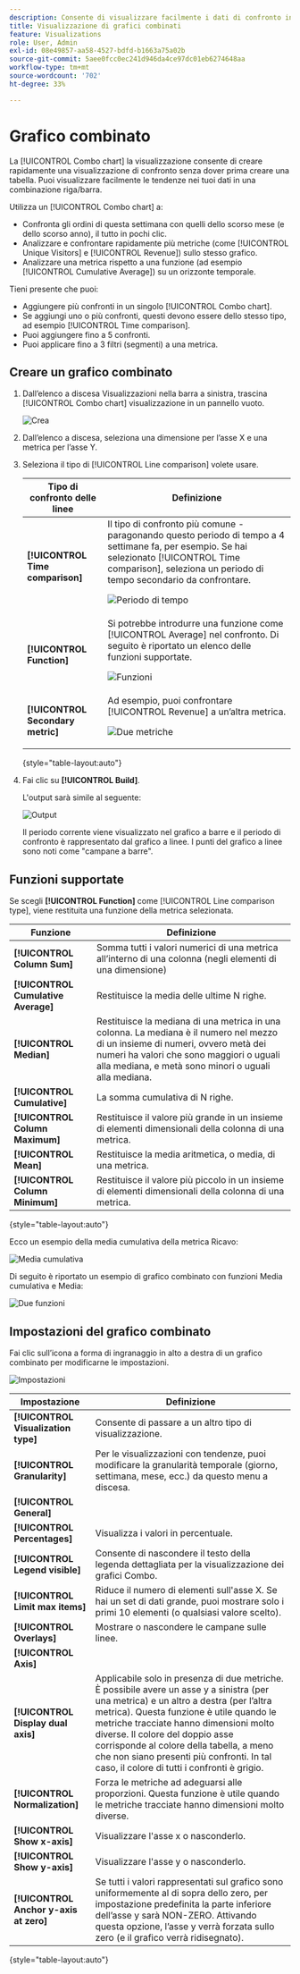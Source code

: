 ```yaml
---
description: Consente di visualizzare facilmente i dati di confronto in Analysis Workspace, ad esempio per creare confronti con lo scorso mese, lo scorso anno e così via.
title: Visualizzazione di grafici combinati
feature: Visualizations
role: User, Admin
exl-id: 08e49857-aa58-4527-bdfd-b1663a75a02b
source-git-commit: 5aee0fcc0ec241d946da4ce97dc01eb6274648aa
workflow-type: tm+mt
source-wordcount: '702'
ht-degree: 33%

---
```


# Grafico combinato

La [!UICONTROL Combo chart] la visualizzazione consente di creare rapidamente una visualizzazione di confronto senza dover prima creare una tabella. Puoi visualizzare facilmente le tendenze nei tuoi dati in una combinazione riga/barra.

Utilizza un [!UICONTROL Combo chart] a:

* Confronta gli ordini di questa settimana con quelli dello scorso mese (e dello scorso anno), il tutto in pochi clic.
* Analizzare e confrontare rapidamente più metriche (come [!UICONTROL Unique Visitors] e [!UICONTROL Revenue]) sullo stesso grafico.
* Analizzare una metrica rispetto a una funzione (ad esempio [!UICONTROL Cumulative Average]) su un orizzonte temporale.

Tieni presente che puoi:

* Aggiungere più confronti in un singolo [!UICONTROL Combo chart].
* Se aggiungi uno o più confronti, questi devono essere dello stesso tipo, ad esempio [!UICONTROL Time comparison].
* Puoi aggiungere fino a 5 confronti.
* Puoi applicare fino a 3 filtri (segmenti) a una metrica.

## Creare un grafico combinato

1. Dall’elenco a discesa Visualizzazioni nella barra a sinistra, trascina [!UICONTROL Combo chart] visualizzazione in un pannello vuoto.

   ![Crea](assets/combo-chart-build.png)

1. Dall’elenco a discesa, seleziona una dimensione per l’asse X e una metrica per l’asse Y.

1. Seleziona il tipo di [!UICONTROL Line comparison] volete usare.

   | Tipo di confronto delle linee | Definizione |
   | --- | --- |
   | **[!UICONTROL Time comparison]** | Il tipo di confronto più comune - paragonando questo periodo di tempo a 4 settimane fa, per esempio. Se hai selezionato [!UICONTROL Time comparison], seleziona un periodo di tempo secondario da confrontare.<p>![Periodo di tempo](assets/combo-time-period.png) |
   | **[!UICONTROL Function]** | Si potrebbe introdurre una funzione come [!UICONTROL Average] nel confronto. Di seguito è riportato un elenco delle funzioni supportate.<p>![Funzioni](assets/combo-functions.png) |
   | **[!UICONTROL Secondary metric]** | Ad esempio, puoi confrontare [!UICONTROL Revenue] a un’altra metrica.<p>![Due metriche](assets/combo-2metrics.png) |

   {style=&quot;table-layout:auto&quot;}

1. Fai clic su **[!UICONTROL Build]**.

   L&#39;output sarà simile al seguente:

   ![Output](assets/combo-output.png)

   Il periodo corrente viene visualizzato nel grafico a barre e il periodo di confronto è rappresentato dal grafico a linee. I punti del grafico a linee sono noti come &quot;campane a barre&quot;.

## Funzioni supportate

Se scegli **[!UICONTROL Function]** come [!UICONTROL Line comparison type], viene restituita una funzione della metrica selezionata.

| Funzione | Definizione |
| --- | --- |
| **[!UICONTROL Column Sum]** | Somma tutti i valori numerici di una metrica all’interno di una colonna (negli elementi di una dimensione) |
| **[!UICONTROL Cumulative Average]** | Restituisce la media delle ultime N righe. |
| **[!UICONTROL Median]** | Restituisce la mediana di una metrica in una colonna. La mediana è il numero nel mezzo di un insieme di numeri, ovvero metà dei numeri ha valori che sono maggiori o uguali alla mediana, e metà sono minori o uguali alla mediana. |
| **[!UICONTROL Cumulative]** | La somma cumulativa di N righe. |
| **[!UICONTROL Column Maximum]** | Restituisce il valore più grande in un insieme di elementi dimensionali della colonna di una metrica. |
| **[!UICONTROL Mean]** | Restituisce la media aritmetica, o media, di una metrica. |
| **[!UICONTROL Column Minimum]** | Restituisce il valore più piccolo in un insieme di elementi dimensionali della colonna di una metrica. |

{style=&quot;table-layout:auto&quot;}

Ecco un esempio della media cumulativa della metrica Ricavo:

![Media cumulativa](assets/combo-cumul-avg.png)

Di seguito è riportato un esempio di grafico combinato con funzioni Media cumulativa e Media:

![Due funzioni](assets/combo-two-functions.png)

## Impostazioni del grafico combinato

Fai clic sull’icona a forma di ingranaggio in alto a destra di un grafico combinato per modificarne le impostazioni.

![Impostazioni](assets/combo-settings.png)

| Impostazione | Definizione |
| --- | --- |
| **[!UICONTROL Visualization type]** | Consente di passare a un altro tipo di visualizzazione. |
| **[!UICONTROL Granularity]** | Per le visualizzazioni con tendenze, puoi modificare la granularità temporale (giorno, settimana, mese, ecc.) da questo menu a discesa. |
| **[!UICONTROL General]** |  |
| **[!UICONTROL Percentages]** | Visualizza i valori in percentuale. |
| **[!UICONTROL Legend visible]** | Consente di nascondere il testo della legenda dettagliata per la visualizzazione dei grafici Combo. |
| **[!UICONTROL Limit max items]** | Riduce il numero di elementi sull&#39;asse X. Se hai un set di dati grande, puoi mostrare solo i primi 10 elementi (o qualsiasi valore scelto). |
| **[!UICONTROL Overlays]** | Mostrare o nascondere le campane sulle linee. |
| **[!UICONTROL Axis]** |  |
| **[!UICONTROL Display dual axis]** | Applicabile solo in presenza di due metriche. È possibile avere un asse y a sinistra (per una metrica) e un altro a destra (per l’altra metrica). Questa funzione è utile quando le metriche tracciate hanno dimensioni molto diverse. Il colore del doppio asse corrisponde al colore della tabella, a meno che non siano presenti più confronti. In tal caso, il colore di tutti i confronti è grigio. |
| **[!UICONTROL Normalization]** | Forza le metriche ad adeguarsi alle proporzioni. Questa funzione è utile quando le metriche tracciate hanno dimensioni molto diverse. |
| **[!UICONTROL Show x-axis]** | Visualizzare l&#39;asse x o nasconderlo. |
| **[!UICONTROL Show y-axis]** | Visualizzare l&#39;asse y o nasconderlo. |
| **[!UICONTROL Anchor y-axis at zero]** | Se tutti i valori rappresentati sul grafico sono uniformemente al di sopra dello zero, per impostazione predefinita la parte inferiore dell’asse y sarà NON-ZERO. Attivando questa opzione, l’asse y verrà forzata sullo zero (e il grafico verrà ridisegnato). |

{style=&quot;table-layout:auto&quot;}
